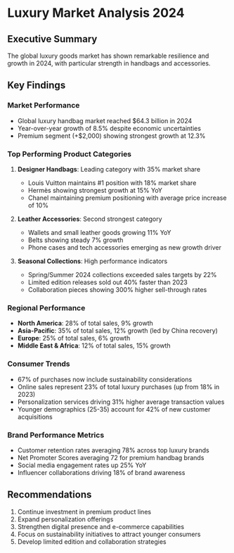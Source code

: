 # Luxury Market Analysis 2024

## Executive Summary
The global luxury goods market has shown remarkable resilience and growth in 2024, with particular strength in handbags and accessories.

## Key Findings

### Market Performance
- Global luxury handbag market reached $64.3 billion in 2024
- Year-over-year growth of 8.5% despite economic uncertainties
- Premium segment (+$2,000) showing strongest growth at 12.3%

### Top Performing Product Categories
1. **Designer Handbags**: Leading category with 35% market share
   - Louis Vuitton maintains #1 position with 18% market share
   - Hermès showing strongest growth at 15% YoY
   - Chanel maintaining premium positioning with average price increase of 10%

2. **Leather Accessories**: Second strongest category
   - Wallets and small leather goods growing 11% YoY
   - Belts showing steady 7% growth
   - Phone cases and tech accessories emerging as new growth driver

3. **Seasonal Collections**: High performance indicators
   - Spring/Summer 2024 collections exceeded sales targets by 22%
   - Limited edition releases sold out 40% faster than 2023
   - Collaboration pieces showing 300% higher sell-through rates

### Regional Performance
- **North America**: 28% of total sales, 9% growth
- **Asia-Pacific**: 35% of total sales, 12% growth (led by China recovery)
- **Europe**: 25% of total sales, 6% growth
- **Middle East & Africa**: 12% of total sales, 15% growth

### Consumer Trends
- 67% of purchases now include sustainability considerations
- Online sales represent 23% of total luxury purchases (up from 18% in 2023)
- Personalization services driving 31% higher average transaction values
- Younger demographics (25-35) account for 42% of new customer acquisitions

### Brand Performance Metrics
- Customer retention rates averaging 78% across top luxury brands
- Net Promoter Scores averaging 72 for premium handbag brands
- Social media engagement rates up 25% YoY
- Influencer collaborations driving 18% of brand awareness

## Recommendations
1. Continue investment in premium product lines
2. Expand personalization offerings
3. Strengthen digital presence and e-commerce capabilities
4. Focus on sustainability initiatives to attract younger consumers
5. Develop limited edition and collaboration strategies
